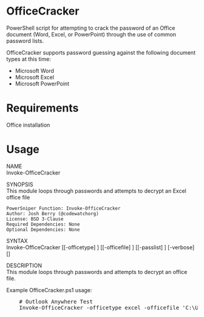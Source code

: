 # OfficeCracker
PowerShell script for attempting to crack the password of an Office document (Word, Excel, or PowerPoint) through the use of common password lists.

OfficeCracker supports password guessing against the following document types at this time:

<ul>
<li>Microsoft Word</li>
<li>Microsoft Excel</li>
<li>Microsoft PowerPoint</li>
</ul>

Requirements
============
Office installation

Usage
=====
NAME    
  Invoke-OfficeCracker
  
SYNOPSIS    
  This module loops through passwords and attempts to decrypt an Excel office file
  
    PowerSniper Function: Invoke-OfficeCracker    
    Author: Josh Berry (@codewatchorg)    
    License: BSD 3-Clause    
    Required Dependencies: None    
    Optional Dependencies: None

SYNTAX    
  Invoke-OfficeCracker [[-officetype] <Object>] [[-officefile] <Object>] [[-passlist] <Object>] [-verbose] [<CommonParameters>]

DESCRIPTION    
  This module loops through passwords and attempts to decrypt an office file.
</pre>

Example OfficeCracker.ps1 usage:
<pre>
    # Outlook Anywhere Test
    Invoke-OfficeCracker -officetype excel -officefile 'C:\Users\username\Documents\file.xlsx' -passlist 'C:\wordlist\rockyou.txt'
</pre>